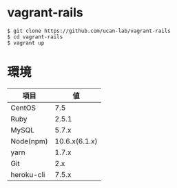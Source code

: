 # vagrant-rails

```
$ git clone https://github.com/ucan-lab/vagrant-rails
$ cd vagrant-rails
$ vagrant up
```

# 環境

| 項目       | 値            |
| ---------- | ------------- |
| CentOS     | 7.5           |
| Ruby       | 2.5.1         |
| MySQL      | 5.7.x         |
| Node(npm)  | 10.6.x(6.1.x) |
| yarn       | 1.7.x         |
| Git        | 2.x           |
| heroku-cli | 7.5.x         |
